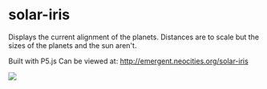 # solar-iris
Displays the current alignment of the planets. Distances are to scale but the sizes of the planets and the sun aren't. 

Built with P5.js
Can be viewed at: http://emergent.neocities.org/solar-iris

![](https://i.gyazo.com/4100bbe44e61f1faf5a5200c91915780.png)
